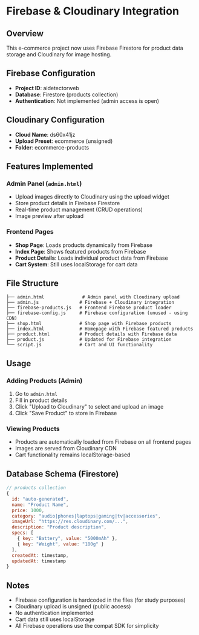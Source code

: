 # Firebase & Cloudinary Integration

## Overview
This e-commerce project now uses Firebase Firestore for product data storage and Cloudinary for image hosting.

## Firebase Configuration
- **Project ID**: aidetectorweb
- **Database**: Firestore (products collection)
- **Authentication**: Not implemented (admin access is open)

## Cloudinary Configuration
- **Cloud Name**: ds60x41jz
- **Upload Preset**: ecommerce (unsigned)
- **Folder**: ecommerce-products

## Features Implemented

### Admin Panel (`admin.html`)
- Upload images directly to Cloudinary using the upload widget
- Store product details in Firebase Firestore
- Real-time product management (CRUD operations)
- Image preview after upload

### Frontend Pages
- **Shop Page**: Loads products dynamically from Firebase
- **Index Page**: Shows featured products from Firebase
- **Product Details**: Loads individual product data from Firebase
- **Cart System**: Still uses localStorage for cart data

## File Structure
```
├── admin.html              # Admin panel with Cloudinary upload
├── admin.js               # Firebase + Cloudinary integration
├── firebase-products.js   # Frontend Firebase product loader
├── firebase-config.js     # Firebase configuration (unused - using CDN)
├── shop.html              # Shop page with Firebase products
├── index.html             # Homepage with Firebase featured products
├── product.html           # Product details with Firebase data
├── product.js             # Updated for Firebase integration
└── script.js              # Cart and UI functionality
```

## Usage

### Adding Products (Admin)
1. Go to `admin.html`
2. Fill in product details
3. Click "Upload to Cloudinary" to select and upload an image
4. Click "Save Product" to store in Firebase

### Viewing Products
- Products are automatically loaded from Firebase on all frontend pages
- Images are served from Cloudinary CDN
- Cart functionality remains localStorage-based

## Database Schema (Firestore)
```javascript
// products collection
{
  id: "auto-generated",
  name: "Product Name",
  price: 1000,
  category: "audio|phones|laptops|gaming|tv|accessories",
  imageUrl: "https://res.cloudinary.com/...",
  description: "Product description",
  specs: [
    { key: "Battery", value: "5000mAh" },
    { key: "Weight", value: "180g" }
  ],
  createdAt: timestamp,
  updatedAt: timestamp
}
```

## Notes
- Firebase configuration is hardcoded in the files (for study purposes)
- Cloudinary upload is unsigned (public access)
- No authentication implemented
- Cart data still uses localStorage
- All Firebase operations use the compat SDK for simplicity